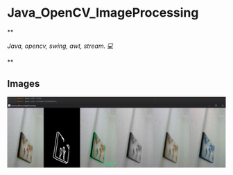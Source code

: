 # Java_OpenCV_ImageProcessing
** <p> <em> Java, opencv, swing, awt, stream. 💻 </em> </p> **

## Images
![](/img/ajajajaj.PNG)

